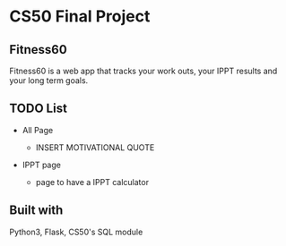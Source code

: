 # CS50 Final Project

## Fitness60

Fitness60 is a web app that tracks your work outs, your IPPT results and your long term goals.

## TODO List
* All Page
    * INSERT MOTIVATIONAL QUOTE 

* IPPT page
    * page to have a IPPT calculator


## Built with
Python3, Flask, CS50's SQL module